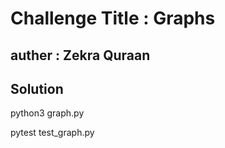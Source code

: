 # Challenge Title : Graphs

## auther : Zekra Quraan

## Solution

python3 graph.py

pytest test_graph.py